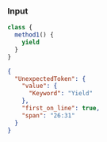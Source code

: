 ### Input
```js
class {
  method1() {
    yield
  }
}
```

```json
{
  "UnexpectedToken": {
    "value": {
      "Keyword": "Yield"
    },
    "first_on_line": true,
    "span": "26:31"
  }
}
```
